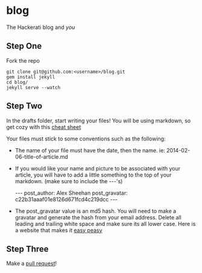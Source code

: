 blog
====

The Hackerati blog and _you_

Step One
--------

Fork the repo

    git clone git@github.com:<username>/blog.git
    gem install jekyll
    cd blog/
    jekyll serve --watch

Step Two
--------

In the drafts folder, start writing your files! You will be using markdown, so get cozy with this [cheat sheet](http://bit.ly/LTtexM)

Your files must stick to some conventions such as the following:
* The name of your file must have the date, then the name. ie: 2014-02-06-title-of-article.md
* If you would like your name and picture to be associated with your article, you will have to add a little something to the top of your markdown. (make sure to include the ---'s)

    \-\-\-
    post_author: Alex Sheehan
    post_gravatar: c22b31aaaf01e8126d671fcd4c219dcc
    \-\-\-

* The post\_gravatar value is an md5 hash. You will need to make a gravatar and generate the hash from your email address. Delete all leading and trailing white space and make sure its all lower case. Here is a website that makes it [easy peasy](http://bit.ly/LBDlq9)

Step Three
----------

Make a [pull request](http://bit.ly/1eudZYq)!

